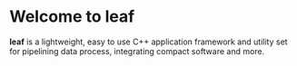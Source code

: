 # Welcome to leaf

**leaf** is a lightweight, easy to use C++ application framework and utility set for pipelining data process, integrating compact software and more.

